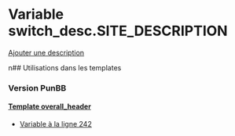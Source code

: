 # Variable switch_desc.SITE_DESCRIPTION
[Ajouter une description](https://fa-tvars.appspot.com/switch_desc.SITE_DESCRIPTION)

n## Utilisations dans les templates

### Version PunBB

#### [Template overall_header](punbb/overall_header.md)
* [Variable à la ligne 242](../punbb/overall_header.tpl#L242)